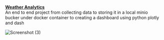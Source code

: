 **<ins> Weather Analytics</ins>**</br>
An end to end project from collecting data to storing it in a local minio bucker under docker container to creating a dashboard using python plotly and dash

![Screenshot (3)](https://github.com/user-attachments/assets/cbdbfb11-9a91-437d-bb73-41394421fbca)

